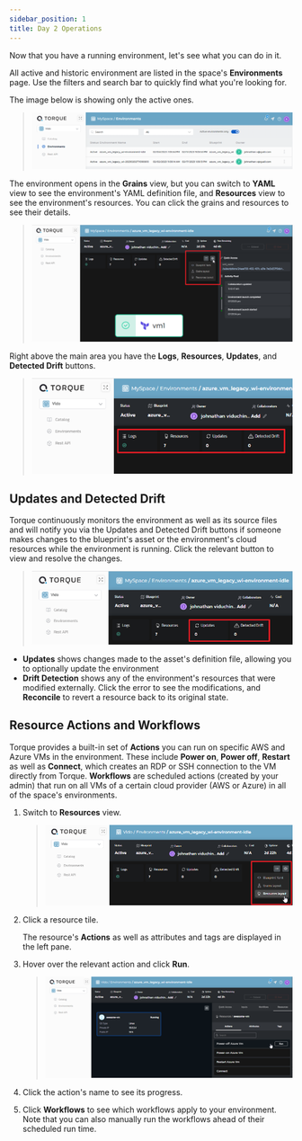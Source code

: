 ```yaml
---
sidebar_position: 1
title: Day 2 Operations
---
```


Now that you have a running environment, let's see what you can do in it.

All active and historic environment are listed in the space's __Environments__ page. Use the filters and search bar to quickly find what you're looking for. 

The image below is showing only the active ones. 

> ![Locale Dropdown](/img/environments-page.png)

The environment opens in the __Grains__ view, but you can switch to __YAML__ view to see the environment's YAML definition file, and __Resources__ view to see the environment's resources. You can click the grains and resources to see their details.

> ![Locale Dropdown](/img/environment-views.png)

Right above the main area you have the __Logs__, __Resources__, __Updates__, and __Detected Drift__ buttons.

> ![Locale Dropdown](/img/main-area-buttons.png)

## Updates and Detected Drift

Torque continuously monitors the environment as well as its source files and will notify you via the Updates and Detected Drift buttons if someone makes changes to the blueprint's asset or the environment's cloud resources while the environment is running. Click the relevant button  to view and resolve the changes. 

> ![Locale Dropdown](/img/updates-and-drift.png)

* __Updates__ shows changes made to the asset's definition file, allowing you to optionally update the environment
* __Drift Detection__ shows any of the environment's resources that were modified externally. Click the error to see the modifications, and __Reconcile__ to revert a resource back to its original state.


## Resource Actions and Workflows

Torque provides a built-in set of __Actions__ you can run on specific AWS and Azure VMs in the environment. These include __Power on__, __Power off__, __Restart__ as well as __Connect__, which creates an RDP or SSH connection to the VM directly from Torque. __Workflows__ are scheduled actions (created by your admin) that run on all VMs of a certain cloud provider (AWS or Azure) in all of the space's environments.

1. Switch to __Resources__ view.
   > ![Locale Dropdown](/img/resources-view.png)

2. Click a resource tile.

   The resource's __Actions__ as well as attributes and tags are displayed in the left pane.
3. Hover over the relevant action and click __Run__.
   > ![Locale Dropdown](/img/resource-actions.png)
4. Click the action's name to see its progress.
5. Click __Workflows__ to see which workflows apply to your environment. Note that you can also manually run the workflows ahead of their scheduled run time. 